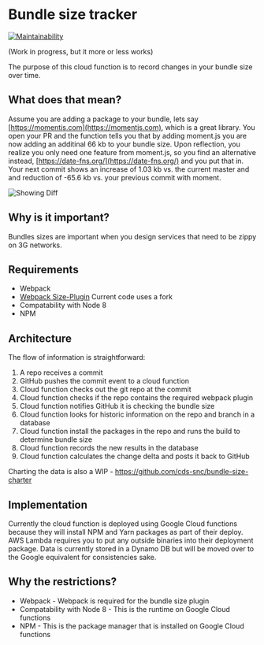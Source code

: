 # Bundle size tracker

[![Maintainability](https://api.codeclimate.com/v1/badges/8bc41e8da2ba8bc90471/maintainability)](https://codeclimate.com/github/cds-snc/bundle-size-tracker/maintainability)

(Work in progress, but it more or less works)

The purpose of this cloud function is to record changes in your bundle size over time.

## What does that mean?

Assume you are adding a package to your bundle, lets say [https://momentjs.com](https://momentjs.com), which is a great library. You open your PR and the function tells you that by adding moment.js you are now adding an additinal 66 kb to your bundle size. Upon reflection, you realize you only need one feature from moment.js, so you find an alternative instead, [https://date-fns.org/](https://date-fns.org/) and you put that in. Your next commit shows an increase of 1.03 kb vs. the current master and and reduction of -65.6 kb vs. your previous commit with moment.

![Showing Diff](https://user-images.githubusercontent.com/867334/50255939-0e4d5a80-03c2-11e9-82dc-2de9c9dff87c.png)

## Why is it important?

Bundles sizes are important when you design services that need to be zippy on 3G networks.

## Requirements

- Webpack
- [Webpack Size-Plugin](https://github.com/GoogleChromeLabs/size-plugin) Current code uses a fork
- Compatability with Node 8
- NPM

## Architecture

The flow of information is straightforward:

1. A repo receives a commit
2. GitHub pushes the commit event to a cloud function 
3. Cloud function checks out the git repo at the commit
4. Cloud function checks if the repo contains the required webpack plugin
5. Cloud function notifies GitHub it is checking the bundle size
6. Cloud function looks for historic information on the repo and branch in a database
7. Cloud function install the packages in the repo and runs the build to determine bundle size
8. Cloud function records the new results in the database 
9. Cloud function calculates the change delta and posts it back to GitHub

Charting the data is also a WIP - https://github.com/cds-snc/bundle-size-charter

## Implementation 

Currently the cloud function is deployed using Google Cloud functions because they will install NPM and Yarn packages as part of their deploy. AWS Lambda requires you to put any outside binaries into their deployment package. Data is currently stored in a Dynamo DB but will be moved over to the Google equivalent for consistencies sake.

## Why the restrictions?

- Webpack - Webpack is required for the bundle size plugin
- Compatability with Node 8 - This is the runtime on Google Cloud functions
- NPM - This is the package manager that is installed on Google Cloud functions
